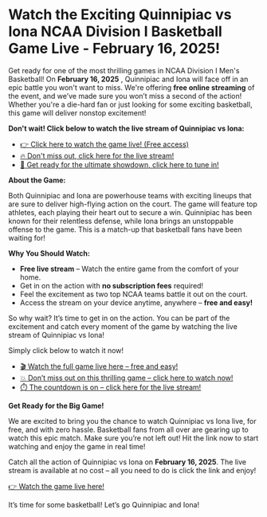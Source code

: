 # Watch the Exciting Quinnipiac vs Iona NCAA Division I Basketball Game Live - February 16, 2025!

Get ready for one of the most thrilling games in NCAA Division I Men's Basketball! On **February 16, 2025** , Quinnipiac and Iona will face off in an epic battle you won't want to miss. We're offering **free online streaming** of the event, and we’ve made sure you won’t miss a second of the action! Whether you're a die-hard fan or just looking for some exciting basketball, this game will deliver nonstop excitement!

**Don't wait! Click below to watch the live stream of Quinnipiac vs Iona:**

- [👉 Click here to watch the game live! (Free access)](https://tinyurl.com/livestreamfreeo?st=Quinnipiac+vs+Iona&si=ghc)
- [🔥 Don't miss out, click here for the live stream!](https://tinyurl.com/livestreamfreeo?st=Quinnipiac+vs+Iona&si=ghc)
- [🏀 Get ready for the ultimate showdown, click here to tune in!](https://tinyurl.com/livestreamfreeo?st=Quinnipiac+vs+Iona&si=ghc)

**About the Game:**

Both Quinnipiac and Iona are powerhouse teams with exciting lineups that are sure to deliver high-flying action on the court. The game will feature top athletes, each playing their heart out to secure a win. Quinnipiac has been known for their relentless defense, while Iona brings an unstoppable offense to the game. This is a match-up that basketball fans have been waiting for!

**Why You Should Watch:**

- **Free live stream** – Watch the entire game from the comfort of your home.
- Get in on the action with **no subscription fees** required!
- Feel the excitement as two top NCAA teams battle it out on the court.
- Access the stream on your device anytime, anywhere – **free and easy!**

So why wait? It’s time to get in on the action. You can be part of the excitement and catch every moment of the game by watching the live stream of Quinnipiac vs Iona!

Simply click below to watch it now!

- [🎬 Watch the full game live here – free and easy!](https://tinyurl.com/livestreamfreeo?st=Quinnipiac+vs+Iona&si=ghc)
- [💥 Don’t miss out on this thrilling game – click here to watch now!](https://tinyurl.com/livestreamfreeo?st=Quinnipiac+vs+Iona&si=ghc)
- [⏱️ The countdown is on – click here for the live stream!](https://tinyurl.com/livestreamfreeo?st=Quinnipiac+vs+Iona&si=ghc)

**Get Ready for the Big Game!**

We are excited to bring you the chance to watch Quinnipiac vs Iona live, for free, and with zero hassle. Basketball fans from all over are gearing up to watch this epic match. Make sure you’re not left out! Hit the link now to start watching and enjoy the game in real time!

Catch all the action of Quinnipiac vs Iona on **February 16, 2025**. The live stream is available at no cost – all you need to do is click the link and enjoy!

[👉 Watch the game live here!](https://tinyurl.com/livestreamfreeo?st=Quinnipiac+vs+Iona&si=ghc)

It’s time for some basketball! Let’s go Quinnipiac and Iona!

